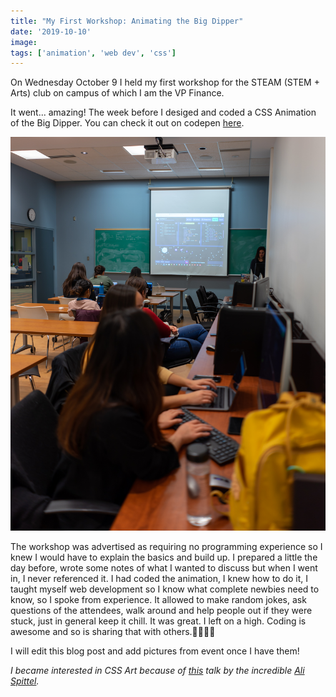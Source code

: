 ```yaml
---
title: "My First Workshop: Animating the Big Dipper"
date: '2019-10-10'
image:
tags: ['animation', 'web dev', 'css']
---
```


On Wednesday October 9 I held my first workshop for the STEAM (STEM + Arts) club on campus of which I am the VP Finance.

It went... amazing! The week before I desiged and coded a CSS Animation of the Big Dipper. You can check it out on codepen [here](https://codepen.io/marissap/pen/wvwbMyr).

![alt text](./workshop1.jpg)

The workshop was advertised as requiring no programming experience so I knew I would have to explain the basics and build up. I prepared a little the day before, wrote some notes of what I wanted to discuss but when I went in, I never referenced it. I had coded the animation, I knew how to do it, I taught myself web development so I know what complete newbies need to know, so I spoke from experience. It allowed to make random jokes, ask questions of the attendees, walk around and help people out if they were stuck, just in general keep it chill. It was great. I left on a high. Coding is awesome and so is sharing that with others.👩🏽‍💻✨

I will edit this blog post and add pictures from event once I have them!

*I became interested in CSS Art because of [this](https://dev.to/aspittel/learning-css-through-creating-art-54c0) talk by the incredible [Ali Spittel](https://www.alispit.tel/).*
